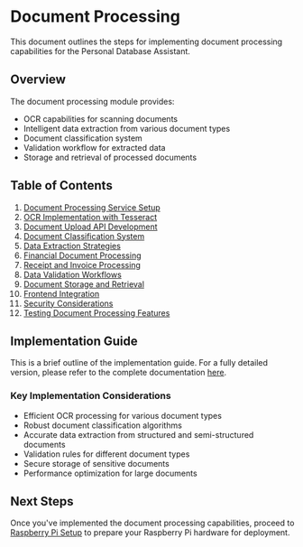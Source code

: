 # Document Processing

This document outlines the steps for implementing document processing capabilities for the Personal Database Assistant.

## Overview

The document processing module provides:
- OCR capabilities for scanning documents
- Intelligent data extraction from various document types
- Document classification system
- Validation workflow for extracted data
- Storage and retrieval of processed documents

## Table of Contents

1. [Document Processing Service Setup](#1-document-processing-service-setup)
2. [OCR Implementation with Tesseract](#2-ocr-implementation-with-tesseract)
3. [Document Upload API Development](#3-document-upload-api-development)
4. [Document Classification System](#4-document-classification-system)
5. [Data Extraction Strategies](#5-data-extraction-strategies)
6. [Financial Document Processing](#6-financial-document-processing)
7. [Receipt and Invoice Processing](#7-receipt-and-invoice-processing)
8. [Data Validation Workflows](#8-data-validation-workflows)
9. [Document Storage and Retrieval](#9-document-storage-and-retrieval)
10. [Frontend Integration](#10-frontend-integration)
11. [Security Considerations](#11-security-considerations)
12. [Testing Document Processing Features](#12-testing-document-processing-features)

## Implementation Guide

This is a brief outline of the implementation guide. For a fully detailed version, please refer to the complete documentation [here](https://github.com/yourusername/personal-db-assistant/wiki/Document-Processing).

### Key Implementation Considerations

* Efficient OCR processing for various document types
* Robust document classification algorithms
* Accurate data extraction from structured and semi-structured documents
* Validation rules for different document types
* Secure storage of sensitive documents
* Performance optimization for large documents

## Next Steps

Once you've implemented the document processing capabilities, proceed to [Raspberry Pi Setup](./09_raspberry_pi_setup.md) to prepare your Raspberry Pi hardware for deployment. 